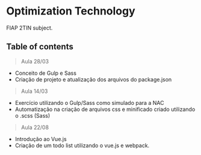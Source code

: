 # Optimization Technology
FIAP 2TIN subject.

## Table of contents

> Aula 28/03
- Conceito de Gulp e Sass
- Criação de projeto e atualização dos arquivos do package.json

> Aula 14/03
- Exercício utilizando o Gulp/Sass como simulado para a NAC
- Automatização na criação de arquivos css e minificado criado utilizando o .scss (Sass)

> Aula 22/08
- Introdução ao Vue.js
- Criação de um todo list utilizando o vue.js e webpack.
